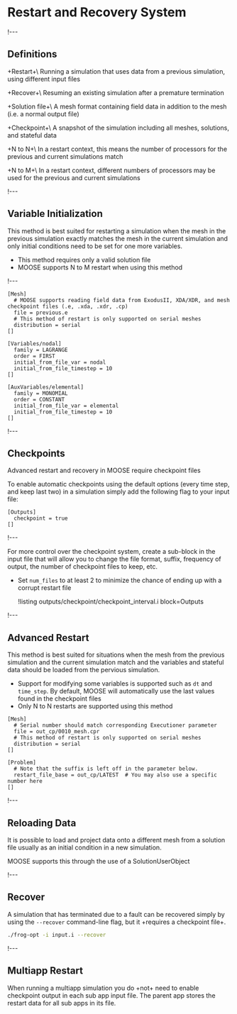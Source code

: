 # Restart and Recovery System

!---

## Definitions

+Restart+\\
Running a simulation that uses data from a previous simulation, using different input files

+Recover+\\
Resuming an existing simulation after a premature termination

+Solution file+\\
A mesh format containing field data in addition to the mesh (i.e. a normal output file)

+Checkpoint+\\
A snapshot of the simulation including all meshes, solutions, and stateful data

+N to N+\\
In a restart context, this means the number of processors for the previous and current simulations match

+N to M+\\
In a restart context, different numbers of processors may be used for the previous and current simulations

!---

## Variable Initialization

This method is best suited for restarting a simulation when the mesh in the previous simulation
exactly matches the mesh in the current simulation and only initial conditions need to be set for one
more variables.

- This method requires only a valid solution file
- MOOSE supports N to M restart when using this method

!---

```text
[Mesh]
  # MOOSE supports reading field data from ExodusII, XDA/XDR, and mesh checkpoint files (.e, .xda, .xdr, .cp)
  file = previous.e
  # This method of restart is only supported on serial meshes
  distribution = serial
[]

[Variables/nodal]
  family = LAGRANGE
  order = FIRST
  initial_from_file_var = nodal
  initial_from_file_timestep = 10
[]

[AuxVariables/elemental]
  family = MONOMIAL
  order = CONSTANT
  initial_from_file_var = elemental
  initial_from_file_timestep = 10
[]
```

!---

## Checkpoints

Advanced restart and recovery in MOOSE require checkpoint files

To enable automatic checkpoints using the default options (every time step, and keep last two) in
a simulation simply add the following flag to your input file:

```text
[Outputs]
  checkpoint = true
[]
```

!---

For more control over the checkpoint system, create a sub-block in the input file that will allow you
to change the file format, suffix, frequency of output, the number of checkpoint files to keep, etc.

- Set `num_files` to at least 2 to minimize the chance of ending up with a corrupt restart file

  !listing outputs/checkpoint/checkpoint_interval.i block=Outputs

!---

## Advanced Restart

This method is best suited for situations when the mesh from the previous simulation and the current
simulation match and the variables and stateful data should be loaded from the pervious simulation.

- Support for modifying some variables is supported such as `dt` and `time_step`. By default, MOOSE
  will automatically use the last values found in the checkpoint files
- Only N to N restarts are supported using this method

```text
[Mesh]
  # Serial number should match corresponding Executioner parameter
  file = out_cp/0010_mesh.cpr
  # This method of restart is only supported on serial meshes
  distribution = serial
[]

[Problem]
  # Note that the suffix is left off in the parameter below.
  restart_file_base = out_cp/LATEST  # You may also use a specific number here
[]
```

!---

## Reloading Data

It is possible to load and project data onto a different mesh from a solution file usually as an
initial condition in a new simulation.

MOOSE supports this through the use of a SolutionUserObject

!---

## Recover

A simulation that has terminated due to a fault can be recovered simply by using the `--recover`
command-line flag, but it +requires a checkpoint file+.

```bash
./frog-opt -i input.i --recover
```

!---

## Multiapp Restart

When running a multiapp simulation you do +not+ need to enable checkpoint output in each sub app
input file. The parent app stores the restart data for all sub apps in its file.
